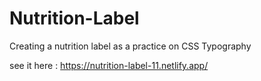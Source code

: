 # Nutrition-Label

Creating a nutrition label as a practice on CSS Typography

see it here :
https://nutrition-label-11.netlify.app/
